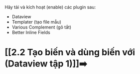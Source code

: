 Hãy tải và kích hoạt (enable) các plugin sau:
- Dataview  
- Templater (tạo file mẫu) 
- Various Complement (gõ tắt)  
- Better Inline Fields
# [[2.2 Tạo biến và dùng biến với (Dataview tập 1)]]➡️